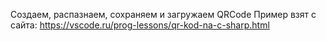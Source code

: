 Создаем, распазнаем, сохраняем и загружаем QRCode
Пример взят с сайта: https://vscode.ru/prog-lessons/qr-kod-na-c-sharp.html
